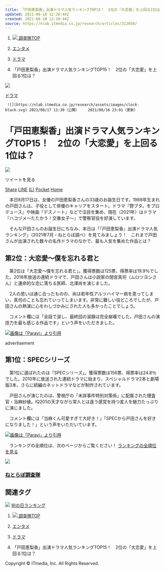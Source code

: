 ```yaml
---
title: 「戸田恵梨香」出演ドラマ人気ランキングTOP15！　2位の「大恋愛」を上回る1位は？
updated: 2021-08-18 12:20:44Z
created: 2021-08-18 12:20:44Z
source: https://nlab.itmedia.co.jp/research/articles/312650/
---
```


1.   [![](https://nlab.itmedia.co.jp/research/assets/images/pankuzu-home.svg) 調査隊TOP](https://nlab.itmedia.co.jp/research/)

2. [エンタメ](https://nlab.itmedia.co.jp/research/category/entertainment/)
3. [ドラマ](https://nlab.itmedia.co.jp/research/category/entertainment/drama/)
4. 「戸田恵梨香」出演ドラマ人気ランキングTOP15！　2位の「大恋愛」を上回る1位は？

 ![](https://research.image.itmedia.co.jp/wp-content/uploads/2021/08/1629122418_1628695822_1628066802_dairennai.jpg)

 [ドラマ](https://nlab.itmedia.co.jp/research/category/entertainment/drama/)

     ![](https://nlab.itmedia.co.jp/research/assets/images/clock-black.svg) 2021/08/17 11:30（公開）    2021/08/16 23:01（更新）

#  「戸田恵梨香」出演ドラマ人気ランキングTOP15！　2位の「大恋愛」を上回る1位は？

 ![](https://nlab.itmedia.co.jp/research/assets/images/author-black.svg)

 ツイートを見る

 [Share](https://www.facebook.com/sharer.php?u=https://nlab.itmedia.co.jp/research/articles/312650/&t=%E3%80%8C%E6%88%B8%E7%94%B0%E6%81%B5%E6%A2%A8%E9%A6%99%E3%80%8D%E5%87%BA%E6%BC%94%E3%83%89%E3%83%A9%E3%83%9E%E4%BA%BA%E6%B0%97%E3%83%A9%E3%83%B3%E3%82%AD%E3%83%B3%E3%82%B0TOP15%EF%BC%81%E3%80%802%E4%BD%8D%E3%81%AE%E3%80%8C%E5%A4%A7%E6%81%8B%E6%84%9B%E3%80%8D%E3%82%92%E4%B8%8A%E5%9B%9E%E3%82%8B1%E4%BD%8D%E3%81%AF%EF%BC%9F)  [LINE](https://line.naver.jp/R/msg/text/?https://nlab.itmedia.co.jp/research/articles/312650/%20%E3%80%8C%E6%88%B8%E7%94%B0%E6%81%B5%E6%A2%A8%E9%A6%99%E3%80%8D%E5%87%BA%E6%BC%94%E3%83%89%E3%83%A9%E3%83%9E%E4%BA%BA%E6%B0%97%E3%83%A9%E3%83%B3%E3%82%AD%E3%83%B3%E3%82%B0%EF%BC%81%E3%80%802%E4%BD%8D%E3%81%AE%E3%80%8C%E5%A4%A7%E6%81%8B%E6%84%9B%E3%80%8D%E3%82%92%E4%B8%8A%E5%9B%9E%E3%82%8B1%E4%BD%8D%E3%81%AF%EF%BC%9F)  [(L)](http://b.hatena.ne.jp/entry/https://nlab.itmedia.co.jp/research/articles/312650/)  [Pocket](https://getpocket.com/edit?url=https://nlab.itmedia.co.jp/research/articles/312650/&title=%E3%80%8C%E6%88%B8%E7%94%B0%E6%81%B5%E6%A2%A8%E9%A6%99%E3%80%8D%E5%87%BA%E6%BC%94%E3%83%89%E3%83%A9%E3%83%9E%E4%BA%BA%E6%B0%97%E3%83%A9%E3%83%B3%E3%82%AD%E3%83%B3%E3%82%B0%EF%BC%81%E3%80%802%E4%BD%8D%E3%81%AE%E3%80%8C%E5%A4%A7%E6%81%8B%E6%84%9B%E3%80%8D%E3%82%92%E4%B8%8A%E5%9B%9E%E3%82%8B1%E4%BD%8D%E3%81%AF%EF%BC%9F)  [Home](https://nlab.itmedia.co.jp/research/)

　本日8月17日は、女優の戸田恵梨香さんの33歳のお誕生日です。1988年生まれの戸田さんは、子役として俳優のキャリアをスタート。ドラマ『野ブタ。をプロデュース』や映画『デスノート』などで注目を集め、現在（2021年）はドラマ『ハコヅメ〜たたかう！交番女子〜』で警察官役を好演しています。

　そんな戸田さんのお誕生日にちなみ、本日は「『戸田恵梨香』出演ドラマ人気ランキング」（2021年7月・ねとらぼ調べ）を見てみましょう！　これまで戸田さんが出演された数々の名作ドラマのなかで、最も人気を集めた作品とは？

## 第2位：大恋愛〜僕を忘れる君と

　第2位は「大恋愛〜僕を忘れる君と」。獲得票数は125票、得票率は19.9％でした。2018年放送の連続ドラマで、戸田さんは小説家の間宮真司（ムロツヨシさん）と運命的な恋に落ちる医師、北澤尚を演じました。

　2人の思いは通じ合ったものの、尚は若年性アルツハイマー病を患ってしまい、真司のことも忘れていってしまいます。非常に難しい役どころでしたが、戸田さんの熱演に心をわしづかみにされた人も多かったことでしょう。

　コメント欄には「全話で涙し、最終回の涙腺は完全崩壊でした。戸田さんの演技力を最も感じる作品です」という声をいただきました。

[![](https://research.image.itmedia.co.jp/wp-content/uploads/2021/08/1628695822_1628066802_dairennai.jpg)](https://nlab.itmedia.co.jp/research/articles/312650/image/#pos326153)[画像は「Paravi」より引用](https://www.paravi.jp/title/32172)

advertisement

## 第1位：SPECシリーズ

　第1位に選ばれたのは「SPECシリーズ」。獲得票数は156票、得票率は24.8％でした。2010年に放送された連続ドラマに始まり、スペシャルドラマ2本と劇場版3本、さらに続編のネットドラマなどが制作されています。

　戸田さんが演じたのは、警視庁の「未詳事件特別対策係」に配属された捜査官・当麻紗綾。IQ201の天才ながら常人とは違う感覚を持つ変人を魅力たっぷりに演じました。

　コメント欄には「当麻くん可愛すぎて大好き！」「SPECから戸田さんを好きになりました！」という声をいただいています。

[![](https://research.image.itmedia.co.jp/wp-content/uploads/2021/08/1628695891_1628066702_spec.jpg)](https://nlab.itmedia.co.jp/research/articles/312650/image/#pos326154)[画像は「Paravi」より引用](https://www.paravi.jp/title/11659)

　ランキングの全順位は、次のページからご覧ください！
[ランキングの全順位を見る](https://nlab.itmedia.co.jp/research/articles/312650/2)

 [![](https://research.image.itmedia.co.jp/wp-content/uploads/2019/09/negaposi-500x300.png)](https://nlab.itmedia.co.jp/research/authors/%e3%81%ad%e3%81%a8%e3%82%89%e3%81%bc%e8%aa%bf%e6%9f%bb%e9%9a%8a/)

###   [ねとらぼ調査隊](https://nlab.itmedia.co.jp/research/authors/%e3%81%ad%e3%81%a8%e3%82%89%e3%81%bc%e8%aa%bf%e6%9f%bb%e9%9a%8a/)

## 関連タグ

 ![](https://nlab.itmedia.co.jp/research/assets/images/tag-black.svg)  [何の日ランキング](https://nlab.itmedia.co.jp/research/relatedtags/daily_ranking/)

1.   [![](https://nlab.itmedia.co.jp/research/assets/images/pankuzu-home.svg) 調査隊TOP](https://nlab.itmedia.co.jp/research/)

2. [エンタメ](https://nlab.itmedia.co.jp/research/category/entertainment/)
3. [ドラマ](https://nlab.itmedia.co.jp/research/category/entertainment/drama/)
4. 「戸田恵梨香」出演ドラマ人気ランキングTOP15！　2位の「大恋愛」を上回る1位は？

Copyright © ITmedia, Inc. All Rights Reserved.